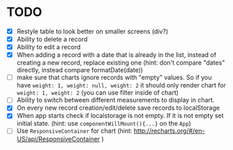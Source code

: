 # TODO

 - [x] Restyle table to look better on smaller screens (div?)
 - [x] Ability to delete a record
 - [x] Ability to edit a record
 - [x] When adding a record with a date that is already in the list, instead of creating a new record, replace existing one (hint: don't compare "dates" directly, instead compare formatDate(date))
 - [ ] make sure that charts ignore records with "empty" values. So if you have `weight: 1, weight: null, weight: 2` it should only render chart for `weight: 1, weight: 2` (you can use filter inside of chart)
 - [ ] Ability to switch between different measurements to display in chart.
 - [x] On every new record creation/edit/delete save records to localStorage
 - [x] When app starts check if localstorage is not empty. If it is not empty set initial state. (hint: use `componentWillMount(){...}` on the `App`)
 - [ ] Use `ResponsiveContainer` for chart (hint: http://recharts.org/#/en-US/api/ResponsiveContainer )